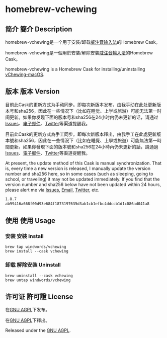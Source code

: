 # homebrew-vchewing

## 简介 簡介 Description

homebrew-vchewing是一个用于安装/卸载[威注音输入法](https://github.com/vChewing/vChewing-macOS)的Homebrew Cask。

homebrew-vchewing是一個用於安裝/解除安裝[威注音輸入法](https://github.com/vChewing/vChewing-macOS)的Homebrew Cask。

homebrew-vchewing is a Homebrew Cask for installing/uninstalling [vChewing-macOS](https://github.com/vChewing/vChewing-macOS). 

## 版本 版本 Version

目前此Cask的更新方式为手动同步。即每次新版本发布，由我手动在此处更新版本号和sha256，因此在一些情况下（比如在睡觉、上学或旅游）可能无法第一时间更新。如果你发现下面的版本号和sha256在24小时内仍未更新的话，请通过[Issues](https://github.com/windwords/homebrew-vchewing/issues)、[电子邮件](mailto:windwords001@gmail.com)、[Twitter](https://twitter.com/windwords001)等渠道提醒我。

目前此Cask的更新方式為手工同步。即每次新版本釋出，由我手工在此處更新版本號和sha256，因此在一些情況下（比如在睡覺、上學或旅遊）可能無法第一時間更新。如果你發現下面的版本號和sha256在24小時內仍未更新的話，請通過[Issues](https://github.com/windwords/homebrew-vchewing/issues)、[電子郵件](mailto:windwords001@gmail.com)、[Twitter](https://twitter.com/windwords001)等渠道提醒我。

At present, the update method of this Cask is manual synchronization. That is, every time a new version is released, I manually update the version number and sha256 here, so in some cases (such as sleeping, going to school, or traveling) it may not be updated immediately. If you find that the version number and sha256 below have not been updated within 24 hours, please alert me via [Issues](https://github.com/windwords/homebrew-vchewing/issues), [Email](mailto:windwords001@gmail.com), [Twitter](https://twitter.com/windwords001), etc.

```txt
1.8.7 
ab99416a668f00d93e684f1873197635d3ab1cb1efbc4ddccb1d1c086ad041a8
```

## 使用 使用 Usage

### 安装 安裝 Install

```shell
brew tap windwords/vchewing
brew install --cask vchewing
```

### 卸载 解除安裝 Uninstall

```shell
brew uninstall --cask vchewing
brew untap windwords/vchewing
```

## 许可证 許可證 License

在[GNU AGPL](https://raw.githubusercontent.com/windwords/homebrew-vchewing/master/LICENSE.txt)下发布。


在[GNU AGPL](https://raw.githubusercontent.com/windwords/homebrew-vchewing/master/LICENSE.txt)下釋出。

Released under the [GNU AGPL](https://raw.githubusercontent.com/windwords/homebrew-vchewing/master/LICENSE.txt).
